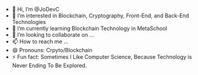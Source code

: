 - 👋 Hi, I’m @JoDevC
- 👀 I’m interested in Blockchain, Cryptography, Front-End, and Back-End Technologies
- 🌱 I’m currently learning Blockchain Technology in MetaSchool
- 💞️ I’m looking to collaborate on ...
- 📫 How to reach me ...
- 😄 Pronouns: Crpyto/Blockchain
- ⚡ Fun fact: Sometimes I Like Computer Science, Because Technology is Never Ending To Be Explored.

<!---
JoDevC/JoDevC is a ✨ special ✨ repository because its `README.md` (this file) appears on your GitHub profile.
You can click the Preview link to take a look at your changes.
--->
